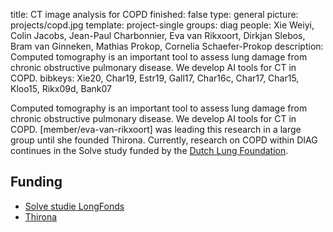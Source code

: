 title: CT image analysis for COPD
finished: false
type: general
picture: projects/copd.jpg
template: project-single
groups: diag
people: Xie Weiyi, Colin Jacobs, Jean-Paul Charbonnier, Eva van Rikxoort, Dirkjan Slebos, Bram van Ginneken, Mathias Prokop, Cornelia Schaefer-Prokop
description: Computed tomography is an important tool to assess lung damage from chronic obstructive pulmonary disease. We develop AI tools for CT in COPD. 
bibkeys: Xie20, Char19, Estr19, Gall17, Char16c, Char17, Char15, Kloo15, Rikx09d, Bank07

Computed tomography is an important tool to assess lung damage from chronic obstructive pulmonary disease. We develop AI tools for CT in COPD. [member/eva-van-rikxoort] was leading this research in a large group until she founded Thirona. Currently, research on COPD within DIAG continues in the Solve study funded by the [Dutch Lung Foundation](https://research.longfonds.nl/lung-foundation-netherlands).

## Funding
* [Solve studie LongFonds](https://www.bicumcg.nl/research/onderzoek-copd/ventielen/)
* [Thirona](https://thirona.eu/)
